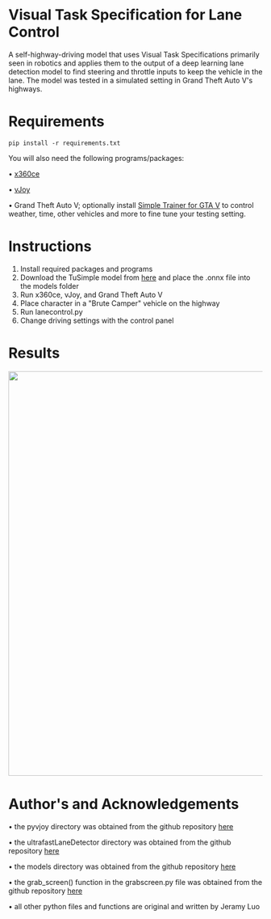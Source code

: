 # Visual Task Specification for Lane Control
A self-highway-driving model that uses Visual Task Specifications primarily seen in robotics and applies them to the output of a deep learning lane detection model to find steering and throttle inputs to keep the vehicle in the lane. The model was tested in a simulated setting in Grand Theft Auto V's highways.
# Requirements
```
pip install -r requirements.txt
```

You will also need the following programs/packages:

• [x360ce](https://www.x360ce.com/)

• [vJoy](https://sourceforge.net/projects/vjoystick/)

• Grand Theft Auto V; optionally install [Simple Trainer for GTA V](https://www.gta5-mods.com/scripts/simple-trainer-for-gtav) to control  weather, time, other vehicles and more to fine tune your testing setting.

# Instructions

1. Install required packages and programs
2. Download the TuSimple model from [here](https://github.com/PINTO0309/PINTO_model_zoo/tree/main/140_Ultra-Fast-Lane-Detection) and place the .onnx file into the models folder
3. Run x360ce, vJoy, and Grand Theft Auto V
4. Place character in a "Brute Camper" vehicle on the highway
5. Run lanecontrol.py
6. Change driving settings with the control panel

# Results
<img align="center" width="800" height="" src="figures/p2pmedium.gif">

# Author's and Acknowledgements
• the pyvjoy directory was obtained from the github repository [here](https://github.com/tidzo/pyvjoy)

• the ultrafastLaneDetector directory was obtained from the github repository [here](https://github.com/ibaiGorordo/onnx-Ultra-Fast-Lane-Detection-Inference)

• the models directory was obtained from the github repository [here](https://github.com/PINTO0309/PINTO_model_zoo/tree/main/140_Ultra-Fast-Lane-Detection)

• the grab_screen() function in the grabscreen.py file was obtained from the github repository [here](https://github.com/Sentdex/pygta5/blob/master/original_project/grabscreen.py)

• all other python files and functions are original and written by Jeramy Luo